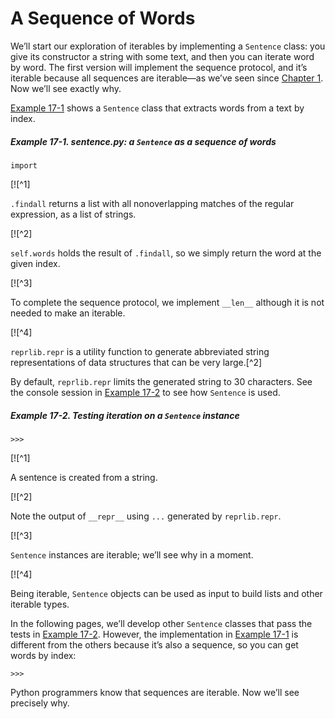 # A Sequence of Words

We’ll start our exploration of iterables by implementing a `Sentence` class: you give its constructor a string with some text, and then you can iterate word by word. The first version will implement the sequence protocol, and it’s iterable because all sequences are iterable—as we’ve seen since [Chapter 1](ch01.html#data_model). Now we’ll see exactly why.

[Example 17-1](#ex_sentence0) shows a `Sentence` class that extracts words from a text by index.

##### Example 17-1. sentence.py: a `Sentence` as a sequence of words

```
import
```

[![^1]

`.findall` returns a list with all nonoverlapping matches of the regular expression, as a list of strings.

[![^2]

`self.words` holds the result of `.findall`, so we simply return the word at the given index.

[![^3]

To complete the sequence protocol, we implement `__len__` although it is not needed to make an iterable.

[![^4]

`reprlib.repr` is a utility function to generate abbreviated string representations of data structures that can be very large.[^2]

By default, `reprlib.repr` limits the generated string to 30 characters. See the console session in [Example 17-2](#demo_sentence0) to see how `Sentence` is used.

##### Example 17-2. Testing iteration on a `Sentence` instance

```
>>> 
```

[![^1]

A sentence is created from a string.

[![^2]

Note the output of `__repr__` using `...` generated by `reprlib.repr`.

[![^3]

`Sentence` instances are iterable; we’ll see why in a moment.

[![^4]

Being iterable, `Sentence` objects can be used as input to build lists and other iterable types.

In the following pages, we’ll develop other `Sentence` classes that pass the tests in [Example 17-2](#demo_sentence0). However, the implementation in [Example 17-1](#ex_sentence0) is different from the others because it’s also a sequence, so you can get words by index:

```
>>> 
```

Python programmers know that sequences are iterable. Now we’ll see precisely why.
